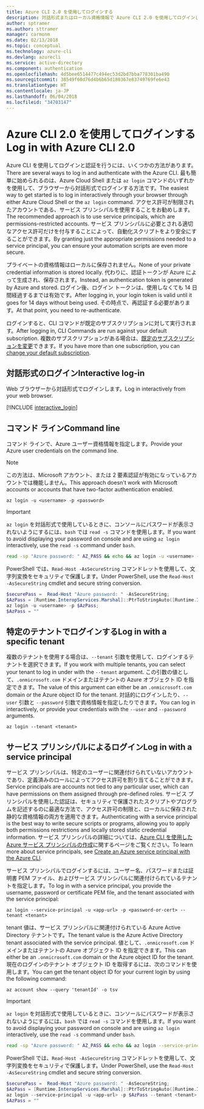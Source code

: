 ```yaml
---
title: Azure CLI 2.0 を使用してログインする
description: 対話形式またはローカル資格情報で Azure CLI 2.0 を使用してログインします
author: sptramer
ms.author: sttramer
manager: carmonm
ms.date: 02/13/2018
ms.topic: conceptual
ms.technology: azure-cli
ms.devlang: azurecli
ms.service: active-directory
ms.component: authentication
ms.openlocfilehash: 4d5bee6514477c494ec53d2bd7bba778301ba490
ms.sourcegitcommit: 38549f60d76d4b6b65d180367e83749769fe6e43
ms.translationtype: HT
ms.contentlocale: ja-JP
ms.lasthandoff: 06/04/2018
ms.locfileid: "34703147"
---
```

# <a name="log-in-with-azure-cli-20"></a><span data-ttu-id="41b2f-103">Azure CLI 2.0 を使用してログインする</span><span class="sxs-lookup"><span data-stu-id="41b2f-103">Log in with Azure CLI 2.0</span></span>

<span data-ttu-id="41b2f-104">Azure CLI を使用してログインと認証を行うには、いくつかの方法があります。</span><span class="sxs-lookup"><span data-stu-id="41b2f-104">There are several ways to log in and authenticate with the Azure CLI.</span></span> <span data-ttu-id="41b2f-105">最も簡単に始められるのは、Azure Cloud Shell または `az login` コマンドのいずれかを使用して、ブラウザーから対話形式でログインする方法です。</span><span class="sxs-lookup"><span data-stu-id="41b2f-105">The easiest way to get started is to log in interactively through your browser through either Azure Cloud Shell or the `az login` command.</span></span>
<span data-ttu-id="41b2f-106">アクセス許可が制限されたアカウントである、サービス プリンシパルを使用することをお勧めします。</span><span class="sxs-lookup"><span data-stu-id="41b2f-106">The recommended approach is to use service principals, which are permissions-restricted accounts.</span></span> <span data-ttu-id="41b2f-107">サービス プリンシパルに必要とされる適切なアクセス許可だけを付与することによって、自動化スクリプトをより安全にすることができます。</span><span class="sxs-lookup"><span data-stu-id="41b2f-107">By granting just the appropriate permissions needed to a service principal, you can ensure your automation scripts are even more secure.</span></span>

<span data-ttu-id="41b2f-108">プライベートの資格情報はローカルに保存されません。</span><span class="sxs-lookup"><span data-stu-id="41b2f-108">None of your private credential information is stored locally.</span></span> <span data-ttu-id="41b2f-109">代わりに、認証トークンが Azure によって生成され、保存されます。</span><span class="sxs-lookup"><span data-stu-id="41b2f-109">Instead, an authentication token is generated by Azure and stored.</span></span> <span data-ttu-id="41b2f-110">ログイン後、ログイン トークンは、使用しなくても 14 日間経過するまでは有効です。</span><span class="sxs-lookup"><span data-stu-id="41b2f-110">After logging in, your login token is valid until it goes for 14 days without being used.</span></span> <span data-ttu-id="41b2f-111">その時点で、再認証する必要があります。</span><span class="sxs-lookup"><span data-stu-id="41b2f-111">At that point, you need to re-authenticate.</span></span>

<span data-ttu-id="41b2f-112">ログインすると、CLI コマンドが既定のサブスクリプションに対して実行されます。</span><span class="sxs-lookup"><span data-stu-id="41b2f-112">After logging in, CLI Commands are run against your default subscription.</span></span> <span data-ttu-id="41b2f-113">複数のサブスクリプションがある場合は、[既定のサブスクリプションを変更](manage-azure-subscriptions-azure-cli.md)できます。</span><span class="sxs-lookup"><span data-stu-id="41b2f-113">If you have more than one subscription, you can [change your default subscription](manage-azure-subscriptions-azure-cli.md).</span></span>

## <a name="interactive-log-in"></a><span data-ttu-id="41b2f-114">対話形式のログイン</span><span class="sxs-lookup"><span data-stu-id="41b2f-114">Interactive log-in</span></span>

<span data-ttu-id="41b2f-115">Web ブラウザーから対話形式でログインします。</span><span class="sxs-lookup"><span data-stu-id="41b2f-115">Log in interactively from your web browser.</span></span>

[!INCLUDE [interactive_login](includes/interactive-login.md)]

## <a name="command-line"></a><span data-ttu-id="41b2f-116">コマンド ライン</span><span class="sxs-lookup"><span data-stu-id="41b2f-116">Command line</span></span>

<span data-ttu-id="41b2f-117">コマンド ラインで、Azure ユーザー資格情報を指定します。</span><span class="sxs-lookup"><span data-stu-id="41b2f-117">Provide your Azure user credentials on the command line.</span></span>

> [!Note]
> <span data-ttu-id="41b2f-118">この方法は、Microsoft アカウント、または 2 要素認証が有効になっているアカウントでは機能しません。</span><span class="sxs-lookup"><span data-stu-id="41b2f-118">This approach doesn't work with Microsoft accounts or accounts that have two-factor authentication enabled.</span></span>

```azurecli
az login -u <username> -p <password>
```

> [!IMPORTANT]
> <span data-ttu-id="41b2f-119">`az login` を対話形式で使用しているときに、コンソールにパスワードが表示されないようにするには、`bash` では `read -s` コマンドを使用します。</span><span class="sxs-lookup"><span data-stu-id="41b2f-119">If you want to avoid displaying your password on console and are using `az login` interactively, use the `read -s` command under `bash`.</span></span>
> 
> ```bash
> read -sp "Azure password: " AZ_PASS && echo && az login -u <username> -p $AZ_PASS
> ```
>
> <span data-ttu-id="41b2f-120">PowerShell では、`Read-Host -AsSecureString` コマンドレットを使用して、文字列変換をセキュリティで保護します。</span><span class="sxs-lookup"><span data-stu-id="41b2f-120">Under PowerShell, use the `Read-Host -AsSecureString` cmdlet and secure string conversion.</span></span>
> 
> ```powershell
> $securePass =  Read-Host "Azure password: " -AsSecureString;
> $AzPass = [Runtime.InteropServices.Marshal]::PtrToStringAuto([Runtime.InteropServices.Marshal]::SecureStringToBSTR($securePass));
> az login -u <username> -p $AzPass;
> $AzPass = ""
> ```

## <a name="log-in-with-a-specific-tenant"></a><span data-ttu-id="41b2f-121">特定のテナントでログインする</span><span class="sxs-lookup"><span data-stu-id="41b2f-121">Log in with a specific tenant</span></span>

<span data-ttu-id="41b2f-122">複数のテナントを使用する場合は、`--tenant` 引数を使用して、ログインするテナントを選択できます。</span><span class="sxs-lookup"><span data-stu-id="41b2f-122">If you work with multiple tenants, you can select your tenant to log in under with the `--tenant` argument.</span></span> <span data-ttu-id="41b2f-123">この引数の値として、`.onmicrosoft.com` ドメインまたはテナントの Azure オブジェクト ID を指定できます。</span><span class="sxs-lookup"><span data-stu-id="41b2f-123">The value of this argument can either be an `.onmicrosoft.com` domain or the Azure object ID for the tenant.</span></span> <span data-ttu-id="41b2f-124">対話的にログインしたり、`--user` 引数と `--password` 引数で資格情報を指定したりできます。</span><span class="sxs-lookup"><span data-stu-id="41b2f-124">You can log in interactively, or provide your credentials with the `--user` and `--password` arguments.</span></span> 

```azurecli
az login --tenant <tenant>
```

## <a name="log-in-with-a-service-principal"></a><span data-ttu-id="41b2f-125">サービス プリンシパルによるログイン</span><span class="sxs-lookup"><span data-stu-id="41b2f-125">Log in with a service principal</span></span>

<span data-ttu-id="41b2f-126">サービス プリンシパルは、特定のユーザーに関連付けられていないアカウントであり、定義済みのロールによってアクセス許可を割り当てることができます。</span><span class="sxs-lookup"><span data-stu-id="41b2f-126">Service principals are accounts not tied to any particular user, which can have permissions on them assigned through pre-defined roles.</span></span> <span data-ttu-id="41b2f-127">サービス プリンシパルを使用した認証は、セキュリティで保護されたスクリプトやプログラムを記述するのに最適な方法で、アクセス許可の制限と、ローカルに保存された静的な資格情報の両方を適用できます。</span><span class="sxs-lookup"><span data-stu-id="41b2f-127">Authenticating with a service principal is the best way to write secure scripts or programs, allowing you to apply both permissions restrictions and locally stored static credential information.</span></span> <span data-ttu-id="41b2f-128">サービス プリンシパルの詳細については、[Azure CLI を使用した Azure サービス プリンシパルの作成](create-an-azure-service-principal-azure-cli.md)に関するページをご覧ください。</span><span class="sxs-lookup"><span data-stu-id="41b2f-128">To learn more about service principals, see [Create an Azure service principal with the Azure CLI](create-an-azure-service-principal-azure-cli.md).</span></span>

<span data-ttu-id="41b2f-129">サービス プリンシパルでログインするには、ユーザー名、パスワードまたは証明書 PEM ファイル、およびサービス プリンシパルに関連付けられているテナントを指定します。</span><span class="sxs-lookup"><span data-stu-id="41b2f-129">To log in with a service principal, you provide the username, password or certificate PEM file, and the tenant associated with the service principal:</span></span>

```azurecli
az login --service-principal -u <app-url> -p <password-or-cert> --tenant <tenant>
```

<span data-ttu-id="41b2f-130">tenant 値は、サービス プリンシパルに関連付けられている Azure Active Directory テナントです。</span><span class="sxs-lookup"><span data-stu-id="41b2f-130">The tenant value is the Azure Active Directory tenant associated with the service principal.</span></span> <span data-ttu-id="41b2f-131">値として、`.onmicrosoft.com` ドメインまたはテナントの Azure オブジェクト ID を指定できます。</span><span class="sxs-lookup"><span data-stu-id="41b2f-131">This can either be an `.onmicrosoft.com` domain or the Azure object ID for the tenant.</span></span>
<span data-ttu-id="41b2f-132">現在のログインのテナント オブジェクト ID を取得するには、次のコマンドを使用します。</span><span class="sxs-lookup"><span data-stu-id="41b2f-132">You can get the tenant object ID for your current login by using the following command:</span></span>

```azurecli-interactive
az account show --query 'tenantId' -o tsv
```

> [!IMPORTANT]
> <span data-ttu-id="41b2f-133">`az login` を対話形式で使用しているときに、コンソールにパスワードが表示されないようにするには、`bash` では `read -s` コマンドを使用します。</span><span class="sxs-lookup"><span data-stu-id="41b2f-133">If you want to avoid displaying your password on console and are using `az login` interactively, use the `read -s` command under `bash`.</span></span>
> 
> ```bash
> read -sp "Azure password: " AZ_PASS && echo && az login --service-principal -u <app-url> -p $AZ_PASS --tenant <tenant>
> ```
>
> <span data-ttu-id="41b2f-134">PowerShell では、`Read-Host -AsSecureString` コマンドレットを使用して、文字列変換をセキュリティで保護します。</span><span class="sxs-lookup"><span data-stu-id="41b2f-134">Under PowerShell, use the `Read-Host -AsSecureString` cmdlet and secure string conversion.</span></span>
> 
> ```powershell
> $securePass =  Read-Host "Azure password: " -AsSecureString;
> $AzPass = [Runtime.InteropServices.Marshal]::PtrToStringAuto([Runtime.InteropServices.Marshal]::SecureStringToBSTR($securePass));
> az login --service-principal -u <app-url> -p $AzPass --tenant <tenant>;
> $AzPass = ""
> ```
